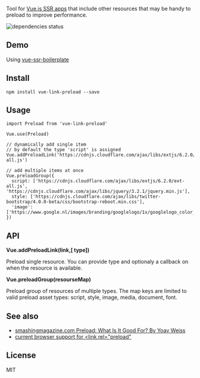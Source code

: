 Tool for [Vue.js SSR apps](https://vuejs.org/v2/guide/ssr.html) that include other resources that may be handy to preload to improve performance.


![dependencies status](https://david-dm.org/shershen08/vue-preload/status.svg)

## Demo

Using [vue-ssr-boilerplate](https://github.com/fenivana/vue-ssr-boilerplate)

## Install

```
npm install vue-link-preload --save
```

## Usage

```
import Preload from 'vue-link-preload'

Vue.use(Preload)

// dynamically add single item
// by default the type 'script' is assigned
Vue.addPreloadLink('https://cdnjs.cloudflare.com/ajax/libs/extjs/6.2.0/ext-all.js')

// add multiple items at once
Vue.preloadGroup({
  script: ['https://cdnjs.cloudflare.com/ajax/libs/extjs/6.2.0/ext-all.js', 'https://cdnjs.cloudflare.com/ajax/libs/jquery/3.2.1/jquery.min.js'],
  style: ['https://cdnjs.cloudflare.com/ajax/libs/twitter-bootstrap/4.0.0-beta/css/bootstrap-reboot.min.css'],
  'image': ['https://www.google.nl/images/branding/googlelogo/1x/googlelogo_color_272x92dp.png']
})
```

## API

**Vue.addPreloadLink(link,[ type])**

Preload single resource. You can provide type and optionaly a callback on when the resource is available.


**Vue.preloadGroup(resourseMap)**

Preload group of resources of multiple types. The map keys are limited to valid preload asset types:
script, style, image, media, document, font. 


## See also

 - [smashingmagazine.com Preload: What Is It Good For? By Yoav Weiss](https://www.smashingmagazine.com/2016/02/preload-what-is-it-good-for/)
 - [current browser support for <link rel="preload"](http://caniuse.com/#search=preload)

## License 

MIT
